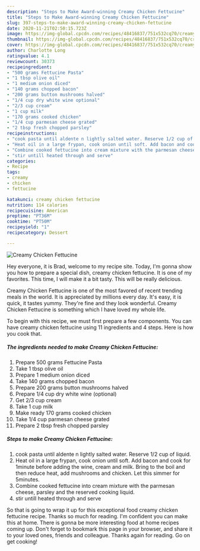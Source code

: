 ```yaml
---
description: "Steps to Make Award-winning Creamy Chicken Fettucine"
title: "Steps to Make Award-winning Creamy Chicken Fettucine"
slug: 397-steps-to-make-award-winning-creamy-chicken-fettucine
date: 2020-11-21T02:50:15.723Z
image: https://img-global.cpcdn.com/recipes/48416837/751x532cq70/creamy-chicken-fettucine-recipe-main-photo.jpg
thumbnail: https://img-global.cpcdn.com/recipes/48416837/751x532cq70/creamy-chicken-fettucine-recipe-main-photo.jpg
cover: https://img-global.cpcdn.com/recipes/48416837/751x532cq70/creamy-chicken-fettucine-recipe-main-photo.jpg
author: Charlotte Long
ratingvalue: 4.1
reviewcount: 30373
recipeingredient:
- "500 grams Fettucine Pasta"
- "1 tbsp olive oil"
- "1 medium onion diced"
- "140 grams chopped bacon"
- "200 grams button mushrooms halved"
- "1/4 cup dry white wine optional"
- "2/3 cup cream"
- "1 cup milk"
- "170 grams cooked chicken"
- "1/4 cup parmesan cheese grated"
- "2 tbsp fresh chopped parsley"
recipeinstructions:
- "cook pasta until aldente n lightly salted water. Reserve 1/2 cup of liquid."
- "Heat oil in a large frypan, cook onion until soft. Add bacon and cook for 1minute before adding the wine, cream and milk. Bring to the boil and then reduce heat, add mushrooms and chicken. Let this simmer for 5minutes."
- "Combine cooked fettucine into cream mixture with the parmesan cheese, parsley and the reserved cooking liquid."
- "stir untill heated through and serve"
categories:
- Recipe
tags:
- creamy
- chicken
- fettucine

katakunci: creamy chicken fettucine 
nutrition: 114 calories
recipecuisine: American
preptime: "PT36M"
cooktime: "PT50M"
recipeyield: "1"
recipecategory: Dessert

---
```



![Creamy Chicken Fettucine](https://img-global.cpcdn.com/recipes/48416837/751x532cq70/creamy-chicken-fettucine-recipe-main-photo.jpg)

Hey everyone, it is Brad, welcome to my recipe site. Today, I'm gonna show you how to prepare a special dish, creamy chicken fettucine. It is one of my favorites. This time, I will make it a bit tasty. This will be really delicious.



Creamy Chicken Fettucine is one of the most favored of recent trending meals in the world. It is appreciated by millions every day. It's easy, it is quick, it tastes yummy. They're fine and they look wonderful. Creamy Chicken Fettucine is something which I have loved my whole life.


To begin with this recipe, we must first prepare a few components. You can have creamy chicken fettucine using 11 ingredients and 4 steps. Here is how you cook that.

<!--inarticleads1-->

##### The ingredients needed to make Creamy Chicken Fettucine:

1. Prepare 500 grams Fettucine Pasta
1. Take 1 tbsp olive oil
1. Prepare 1 medium onion diced
1. Take 140 grams chopped bacon
1. Prepare 200 grams button mushrooms halved
1. Prepare 1/4 cup dry white wine (optional)
1. Get 2/3 cup cream
1. Take 1 cup milk
1. Make ready 170 grams cooked chicken
1. Take 1/4 cup parmesan cheese grated
1. Prepare 2 tbsp fresh chopped parsley




<!--inarticleads2-->

##### Steps to make Creamy Chicken Fettucine:

1. cook pasta until aldente n lightly salted water. Reserve 1/2 cup of liquid.
1. Heat oil in a large frypan, cook onion until soft. Add bacon and cook for 1minute before adding the wine, cream and milk. Bring to the boil and then reduce heat, add mushrooms and chicken. Let this simmer for 5minutes.
1. Combine cooked fettucine into cream mixture with the parmesan cheese, parsley and the reserved cooking liquid.
1. stir untill heated through and serve




So that is going to wrap it up for this exceptional food creamy chicken fettucine recipe. Thanks so much for reading. I'm confident you can make this at home. There is gonna be more interesting food at home recipes coming up. Don't forget to bookmark this page in your browser, and share it to your loved ones, friends and colleague. Thanks again for reading. Go on get cooking!
